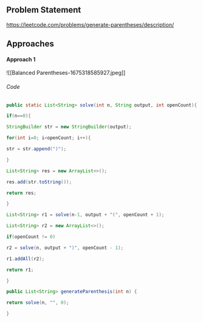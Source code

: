 ## Problem Statement
https://leetcode.com/problems/generate-parentheses/description/

## Approaches
#### Approach 1
![[Balanced Parentheses-1675318585927.jpeg]]

###### Code
```java
public static List<String> solve(int n, String output, int openCount){

if(n==0){

StringBuilder str = new StringBuilder(output);

for(int i=0; i<openCount; i++){

str = str.append(")");

}

List<String> res = new ArrayList<>();

res.add(str.toString());

return res;

}

List<String> r1 = solve(n-1, output + "(", openCount + 1);

List<String> r2 = new ArrayList<>();

if(openCount != 0)

r2 = solve(n, output + ")", openCount - 1);

r1.addAll(r2);

return r1;

}

public List<String> generateParenthesis(int n) {

return solve(n, "", 0);

}
```

